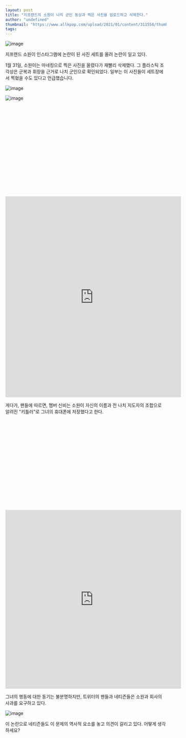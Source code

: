 ```yaml
---
layout: post
title: "지프렌드의 소원이 나치 군인 동상과 찍은 사진을 업로드하고 삭제한다."
author: "undefined"
thumbnail: "https://www.allkpop.com/upload/2021/01/content/311558/thumb/1612126684-sw.jpg"
tags: 
---
```



![image](https://www.allkpop.com/upload/2021/01/content/311558/1612126684-sw.jpg)

지프렌드 소원이 인스타그램에 논란이 된 사진 세트를 올려 논란이 일고 있다.

1월 31일, 소원이는 마네킹으로 찍은 사진을 올렸다가 재빨리 삭제했다. 그 플라스틱 조각상은 군복과 휘장을 근거로 나치 군인으로 확인되었다. 일부는 이 사진들이 세트장에서 찍혔을 수도 있다고 언급했습니다.

![image](https://www.allkpop.com/upload/2021/01/content/311558/1612126727-ete0psrxiaq-7-l.jpg)

![image](https://www.allkpop.com/upload/2021/01/content/311558/1612126727-ete0q4wxaaqmkq.jpg)


<div class="video_wrapper" style="padding-top: 56.25%;">
    <iframe id="twitter-widget-0" scrolling="no" frameborder="0" allowtransparency="true" allowfullscreen="true" class="" style="position: static; visibility: visible; width: 550px; height: 627px; display: block; flex-grow: 1;" title="Twitter Tweet" src="https://platform.twitter.com/embed/index.html?creatorScreenName=allkpop&amp;dnt=false&amp;embedId=twitter-widget-0&amp;frame=false&amp;hideCard=false&amp;hideThread=false&amp;id=1355922430955560962&amp;lang=en&amp;origin=https%3A%2F%2Fwww.allkpop.com%2Farticle%2F2021%2F01%2Fgfriends-sowon-uploads-and-deletes-photos-taken-with-a-nazi-soldier-statue&amp;siteScreenName=allkpop&amp;theme=light&amp;widgetsVersion=ed20a2b%3A1601588405575&amp;width=550px" data-tweet-id="1355922430955560962"></iframe>
</div>


게다가, 팬들에 따르면, 멤버 신비는 소원이 자신의 이름과 전 나치 지도자의 조합으로 알려진 "키틀러"로 그녀의 휴대폰에 저장했다고 한다.


<div class="video_wrapper" style="padding-top: 56.25%;">
    <iframe id="twitter-widget-1" scrolling="no" frameborder="0" allowtransparency="true" allowfullscreen="true" class="" style="position: static; visibility: visible; width: 550px; height: 558px; display: block; flex-grow: 1;" title="Twitter Tweet" src="https://platform.twitter.com/embed/index.html?creatorScreenName=allkpop&amp;dnt=false&amp;embedId=twitter-widget-1&amp;frame=false&amp;hideCard=false&amp;hideThread=false&amp;id=1355955269394694149&amp;lang=en&amp;origin=https%3A%2F%2Fwww.allkpop.com%2Farticle%2F2021%2F01%2Fgfriends-sowon-uploads-and-deletes-photos-taken-with-a-nazi-soldier-statue&amp;siteScreenName=allkpop&amp;theme=light&amp;widgetsVersion=ed20a2b%3A1601588405575&amp;width=550px" data-tweet-id="1355955269394694149"></iframe>
</div>


그녀의 행동에 대한 동기는 불분명하지만, 트위터의 팬들과 네티즌들은 소원과 회사의 사과를 요구하고 있다.

![image](https://www.allkpop.com/upload/2021/01/content/311557/1612126622-sw1.jpg)

이 논란으로 네티즌들도 이 문제의 역사적 요소를 놓고 의견이 갈리고 있다. 어떻게 생각하세요?